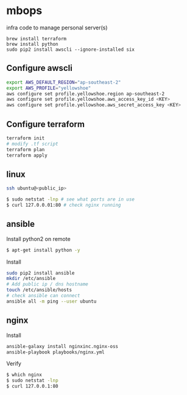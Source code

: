 
# mbops

infra code to manage personal server(s)

```
brew install terraform
brew install python
sudo pip2 install awscli --ignore-installed six
```

## Configure awscli

```bash
export AWS_DEFAULT_REGION="ap-southeast-2"
export AWS_PROFILE="yellowshoe"
aws configure set profile.yellowshoe.region ap-southeast-2
aws configure set profile.yellowshoe.aws_access_key_id <KEY>
aws configure set profile.yellowshoe.aws_secret_access_key <KEY>
```

## Configure terraform

```bash
terraform init
# modify .tf script
terraform plan
terraform apply
```

## linux

```bash
ssh ubuntu@<public_ip>

$ sudo netstat -lnp # see what ports are in use
$ curl 127.0.0.01:80 # check nginx running
```

## ansible

Install python2 on remote

```bash
$ apt-get install python -y
```

Install

```bash
sudo pip2 install ansible
mkdir /etc/ansible
# Add public ip / dns hostname
touch /etc/ansible/hosts
# check ansible can connect
ansible all -m ping --user ubuntu
```

## nginx

Install

```bash
ansible-galaxy install nginxinc.nginx-oss
ansible-playbook playbooks/nginx.yml
```

Verify

```bash
$ which nginx
$ sudo netstat -lnp
$ curl 127.0.0.1:80
```
